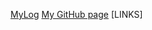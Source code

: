 [MyLog](https://farelmapm.github.io/os212/TXT/mylog.txt)
[My GitHub page](https://github.com/farelmapm/os212/)
[LINKS]
